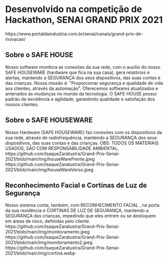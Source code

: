 <h1>Desenvolvido na competição de Hackathon, SENAI GRAND PRIX 2021</h1>
https://www.portaldaindustria.com.br/senai/canais/grand-prix-de-inovacao/
<br>
<h2>Sobre o SAFE HOUSE</h2>
Nosso software monitora as conexões da sua rede, com o auxílio do nosso SAFE HOUSEWARE (hardware que fica na sua casa), gera relatórios e alertas, mantendo a SEGURANÇA dos seus dispositivos, das suas contas e das crianças. Nossa missão é: "Proporcionar segurança e qualidade de vida aos clientes, através da automação". Oferecemos softwares atualizados e antenados às mudanças no mundo da tecnologia. O SAFE HOUSE possui padrão de excelência e agilidade, garantindo qualidade e satisfação dos nossos clientes.

<h2>Sobre o SAFE HOUSEWARE</h2>
Nosso Hardware (SAFE HOUSEWARE) faz conexões com os dispositivos da sua rede, através de radiofrequência, mantendo a SEGURANÇA dos seus dispositivos, das suas contas e das crianças.
OBS: TODOS OS MATERIAIS USADOS, SÃO COM RESPONSÁBILIDADE AMBIENTAL.
<br>
https://github.com/IsaqueZaratustra/Grand-Prix-Senai-2021/blob/main/img/houseWareFrente.jpeg
https://github.com/IsaqueZaratustra/Grand-Prix-Senai-2021/blob/main/img/houseWareVerso.jpeg
<h2>Reconhecimento Facial e Cortinas de Luz de Segurança</h2>
Nosso sistema conta, também, com RECONHECIMENTO FACIAL , na porta da sua residência e CORTINAS DE LUZ DE SEGURANÇA, mantendo a SEGURANÇA das crianças, impedindo que eles entrem ou se desloquem em áreas de risco, definidas pelo cliente.
<br>
https://github.com/IsaqueZaratustra/Grand-Prix-Senai-2021/blob/main/img/monitoramento.jpeg
https://github.com/IsaqueZaratustra/Grand-Prix-Senai-2021/blob/main/img/monitoramento2.jpeg
https://github.com/IsaqueZaratustra/Grand-Prix-Senai-2021/blob/main/img/cortina.webp
